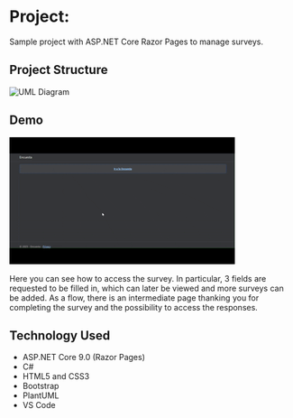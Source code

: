 # Project:

Sample project with ASP.NET Core Razor Pages to manage surveys.

## Project Structure

![UML Diagram](UML/UML-Project.png)

## Demo

![Project Demo](Assets/Demo_Encuesta.gif)

Here you can see how to access the survey. In particular, 3 fields are requested to be filled in, which can later be viewed and more surveys can be added. As a flow, there is an intermediate page thanking you for completing the survey and the possibility to access the responses.

## Technology Used

- ASP.NET Core 9.0 (Razor Pages)
- C#
- HTML5 and CSS3
- Bootstrap
- PlantUML
- VS Code
